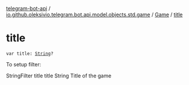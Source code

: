 [telegram-bot-api](../../index.md) / [io.github.oleksivio.telegram.bot.api.model.objects.std.game](../index.md) / [Game](index.md) / [title](./title.md)

# title

`var title: `[`String`](https://kotlinlang.org/api/latest/jvm/stdlib/kotlin/-string/index.html)`?`

To setup filter:

StringFilter title title String Title of the game

